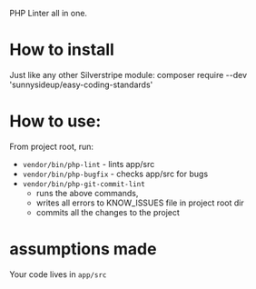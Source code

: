 PHP Linter all in one.

# How to install

Just like any other Silverstripe module:
composer require --dev 'sunnysideup/easy-coding-standards'

# How to use:

From project root, run:
 - `vendor/bin/php-lint` - lints app/src
 - `vendor/bin/php-bugfix` - checks app/src for bugs
 - `vendor/bin/php-git-commit-lint`
   - runs the above commands,
   - writes all errors to KNOW_ISSUES file in project root dir
   - commits all the changes to the project

# assumptions made

Your code lives in `app/src`
